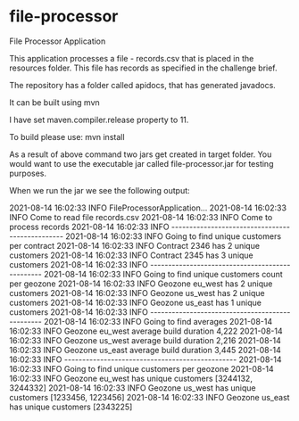 # file-processor
File Processor Application

This application processes a file - records.csv that is placed in the resources folder.
This file has records as specified in the challenge brief.

The repository has a folder called apidocs, that has generated javadocs.

It can be built using mvn

I have set maven.compiler.release property to 11.  

To build please use: 
mvn install

As a result of above command two jars get created in target folder. You would want to use the executable jar called file-processor.jar for testing purposes.

When we run the jar we see the following output:


2021-08-14 16:02:33 INFO FileProcessorApplication...
2021-08-14 16:02:33 INFO Come to read file records.csv
2021-08-14 16:02:33 INFO Come to process records
2021-08-14 16:02:33 INFO ------------------------------------------------
2021-08-14 16:02:33 INFO Going to find unique customers per contract
2021-08-14 16:02:33 INFO Contract 2346 has 2 unique customers
2021-08-14 16:02:33 INFO Contract 2345 has 3 unique customers
2021-08-14 16:02:33 INFO ------------------------------------------------
2021-08-14 16:02:33 INFO Going to find unique customers count per geozone
2021-08-14 16:02:33 INFO Geozone eu_west has 2 unique customers
2021-08-14 16:02:33 INFO Geozone us_west has 2 unique customers
2021-08-14 16:02:33 INFO Geozone us_east has 1 unique customers
2021-08-14 16:02:33 INFO ------------------------------------------------
2021-08-14 16:02:33 INFO Going to find averages
2021-08-14 16:02:33 INFO Geozone eu_west average build duration 4,222
2021-08-14 16:02:33 INFO Geozone us_west average build duration 2,216
2021-08-14 16:02:33 INFO Geozone us_east average build duration 3,445
2021-08-14 16:02:33 INFO ------------------------------------------------
2021-08-14 16:02:33 INFO Going to find unique customers per geozone
2021-08-14 16:02:33 INFO Geozone eu_west has unique customers [3244132, 3244332]
2021-08-14 16:02:33 INFO Geozone us_west has unique customers [1233456, 1223456]
2021-08-14 16:02:33 INFO Geozone us_east has unique customers [2343225]


